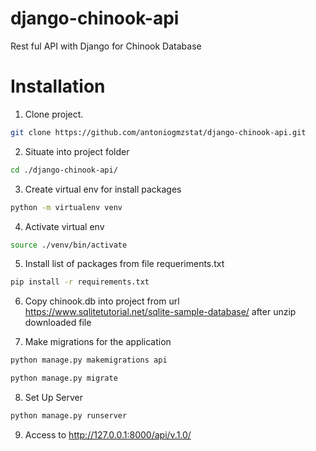 # django-chinook-api
Rest ful API with Django for Chinook Database

# Installation

1. Clone project. 
```bash
git clone https://github.com/antoniogmzstat/django-chinook-api.git
```

2. Situate into project folder

```bash
cd ./django-chinook-api/
```

3. Create virtual env for install packages
```bash
python -m virtualenv venv
```

4. Activate virtual env
```bash
source ./venv/bin/activate
```

5. Install list of packages from file requeriments.txt
```bash
pip install -r requirements.txt
```

6. Copy chinook.db into project from url https://www.sqlitetutorial.net/sqlite-sample-database/ after unzip downloaded file

7. Make migrations for the application

```bash
python manage.py makemigrations api
```
```bash
python manage.py migrate
```

8. Set Up Server
```bash
python manage.py runserver
```

9. Access to http://127.0.0.1:8000/api/v.1.0/
